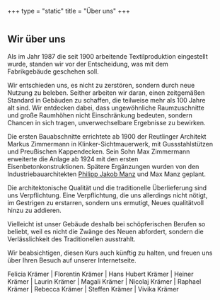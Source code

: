 +++
type = "static"
title = "Über uns"
+++

<div class="columns">
	<div class="column is-half">
		<h2>Wir über uns</h2>
		<p>Als im Jahr 1987 die seit 1900 arbeitende Textilproduktion eingestellt wurde, standen wir vor der Entscheidung, was mit dem Fabrikgebäude geschehen soll.</p>
		<p>Wir entschieden uns, es nicht zu zerstören, sondern durch neue Nutzung zu beleben. Seither arbeiten wir daran, einen zeitgemäßen Standard in Gebäuden zu schaffen, die teilweise mehr als 100 Jahre alt sind. Wir entdecken dabei, dass ungewöhnliche Raumzuschnitte und große Raumhöhen nicht Einschränkung bedeuten, sondern Chancen in sich tragen, unverwechselbare Ergebnisse zu bewirken.</p>
		<p>Die ersten Bauabschnitte errichtete ab 1900 der Reutlinger Architekt Markus Zimmermann in Klinker-Sichtmauerwerk, mit Gussstahlstützen und Preußischen Kappendecken. Sein Sohn Max Zimmermann erweiterte die Anlage ab 1924 mit den ersten Eisenbetonkonstruktionen. Spätere Ergänzungen wurden von den Industriebauarchitekten <a href="https://de.wikipedia.org/wiki/Philipp_Jakob_Manz">Philipp Jakob Manz</a> und Max Manz geplant.</p>
		<p>Die architektonische Qualität und die traditionelle Überlieferung sind uns Verpflichtung. Eine Verpflichtung, die uns allerdings nicht nötigt, im Gestrigen zu erstarren, sondern uns ermutigt, Neues qualitätvoll hinzu zu addieren.</p>
		<p>Vielleicht ist unser Gebäude deshalb bei schöpferischen Berufen so beliebt, weil es nicht die Zwänge des Neuen abfordert, sondern die Verlässlichkeit des Traditionellen ausstrahlt.</p>
		<p>Wir beabsichtigen, diesen Kurs auch künftig zu halten, und freuen uns über Ihren Besuch auf unserer Internetseite.</p>
		<div class="content is-small">
			<p>Felicia Krämer | Florentin Krämer | Hans Hubert Krämer | Heiner Krämer | Laurin Krämer | Magali Krämer | Nicolaj Krämer | Raphael Krämer | Rebecca Krämer | Steffen Krämer | Vivika Krämer</p>
		</div>
	</div>
	<div class="column">
<!-- 		{{< figure src="/images/ueber-uns/4.jpg" class="image is-16by9" alt="Ansicht des Gebäudes im Jahr 1903" attr="Andreas Keller" >}}
		{{< figure src="/images/ueber-uns/5.jpg" class="image is-16by9" alt="Ansicht des Gebäudes im Jahr 1928" attr="Andreas Keller" >}}	 -->	
		<figure class="image is-16by9">
			<img src="/images/ueber-uns/4.jpg">
		</figure>					
		<figure class="image is-16by9">
			<img src="/images/ueber-uns/5.jpg">
		</figure>						
	</div>
</div>

<!-- {{< load-photoswipe >}} -->